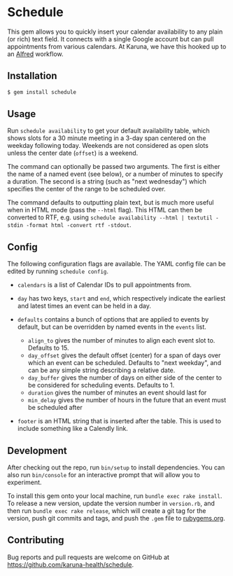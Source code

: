 # Schedule

This gem allows you to quickly insert your calendar availability to any plain (or rich) text field. It connects with a single Google account but can pull appointments from various calendars. At Karuna, we have this hooked up to an [Alfred](https://www.alfredapp.com/) workflow.

## Installation

```bash
$ gem install schedule
```

## Usage

Run `schedule availability` to get your default availability table, which shows slots for a 30 minute meeting in a 3-day span centered on the weekday following today. Weekends are not considered as open slots unless the center date (`offset`) is a weekend.

The command can optionally be passed two arguments. The first is either the name of a named event (see below), or a number of minutes to specify a duration. The second is a string (such as "next wednesday") which specifies the center of the range to be scheduled over.

The command defaults to outputting plain text, but is much more useful when in HTML mode (pass the `--html` flag). This HTML can then be converted to RTF, e.g. using `schedule availability --html | textutil -stdin -format html -convert rtf -stdout`.

## Config

The following configuration flags are available. The YAML config file can be edited by running `schedule config`.

- `calendars` is a list of Calendar IDs to pull appointments from.
- `day` has two keys, `start` and `end`, which respectively indicate the earliest and latest times an event can be held in a day.
- `defaults` contains a bunch of options that are applied to events by default, but can be overridden by named events in the `events` list.

  - `align_to` gives the number of minutes to align each event slot to. Defaults to 15.
  - `day_offset` gives the default offset (center) for a span of days over which an event can be scheduled. Defaults to "next weekday", and can be any simple string describing a relative date.
  - `day_buffer` gives the number of days on either side of the center to be considered for scheduling events. Defaults to 1.
  - `duration` gives the number of minutes an event should last for
  - `min_delay` gives the number of hours in the future that an event must be scheduled after

- `footer` is an HTML string that is inserted after the table. This is used to include something like a Calendly link.

## Development

After checking out the repo, run `bin/setup` to install dependencies. You can also run `bin/console` for an interactive prompt that will allow you to experiment.

To install this gem onto your local machine, run `bundle exec rake install`. To release a new version, update the version number in `version.rb`, and then run `bundle exec rake release`, which will create a git tag for the version, push git commits and tags, and push the `.gem` file to [rubygems.org](https://rubygems.org).

## Contributing

Bug reports and pull requests are welcome on GitHub at https://github.com/karuna-health/schedule.
